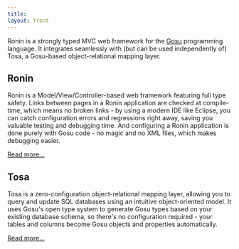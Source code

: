 ```yaml
---
title:
layout: front
---
```


Ronin is a strongly typed MVC web framework for the [Gosu](http://gosu-lang.org) programming
language.  It integrates seamlessly with (but can be used independently of) Tosa, a Gosu-based object-relational
mapping layer.
 
## Ronin
Ronin is a Model/View/Controller-based web framework featuring full type safety. Links
between pages in a Ronin application are checked at compile-time, which means no broken
links - by using a modern IDE like Eclipse, you can catch configuration errors and
regressions right away, saving you valuable testing and debugging time. And configuring a
Ronin application is done purely with Gosu code - no magic and no XML files, which makes
debugging easier.

[Read more...](Ronin.html)

## Tosa
Tosa is a zero-configuration object-relational mapping layer, allowing you to query and 
update SQL databases using an intuitive object-oriented model. It uses Gosu's open type 
system to generate Gosu types based on your existing database schema, so there's no 
configuration required - your tables and columns become Gosu objects and properties 
automatically.

[Read more...](Tosa.html)